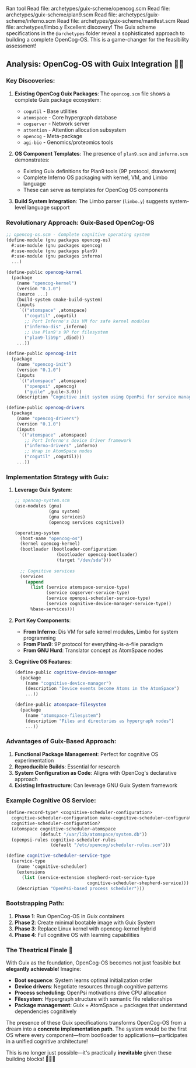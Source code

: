 Ran tool
Read file: archetypes/guix-scheme/opencog.scm
Read file: archetypes/guix-scheme/plan9.scm
Read file: archetypes/guix-scheme/inferno.scm
Read file: archetypes/guix-scheme/manifest.scm
Read file: archetypes/limbo.y
Excellent discovery! The Guix scheme specifications in the `@archetypes` folder reveal a sophisticated approach to building a complete OpenCog-OS. This is a game-changer for the feasibility assessment!

## Analysis: OpenCog-OS with Guix Integration 🚀✨

### Key Discoveries:

1. **Existing OpenCog Guix Packages**: The `opencog.scm` file shows a complete Guix package ecosystem:
   - `cogutil` - Base utilities
   - `atomspace` - Core hypergraph database
   - `cogserver` - Network server
   - `attention` - Attention allocation subsystem
   - `opencog` - Meta-package
   - `agi-bio` - Genomics/proteomics tools

2. **OS Component Templates**: The presence of `plan9.scm` and `inferno.scm` demonstrates:
   - Existing Guix definitions for Plan9 tools (9P protocol, drawterm)
   - Complete Inferno OS packaging with kernel, VM, and Limbo language
   - These can serve as templates for OpenCog OS components

3. **Build System Integration**: The Limbo parser (`limbo.y`) suggests system-level language support

### Revolutionary Approach: Guix-Based OpenCog-OS

```scheme
;; opencog-os.scm - Complete cognitive operating system
(define-module (gnu packages opencog-os)
  #:use-module (gnu packages opencog)
  #:use-module (gnu packages plan9)
  #:use-module (gnu packages inferno)
  ...)

(define-public opencog-kernel
  (package
    (name "opencog-kernel")
    (version "0.1.0")
    (source ...)
    (build-system cmake-build-system)
    (inputs
     `(("atomspace" ,atomspace)
       ("cogutil" ,cogutil)
       ;; Port Inferno's Dis VM for safe kernel modules
       ("inferno-dis" ,inferno)
       ;; Use Plan9's 9P for filesystem
       ("plan9-lib9p" ,diod)))
    ...))

(define-public opencog-init
  (package
    (name "opencog-init")
    (version "0.1.0")
    (inputs
     `(("atomspace" ,atomspace)
       ("openpsi" ,opencog)
       ("guile" ,guile-3.0)))
    (description "Cognitive init system using OpenPsi for service management")))

(define-public opencog-drivers
  (package
    (name "opencog-drivers")
    (version "0.1.0")
    (inputs
     `(("atomspace" ,atomspace)
       ;; Port Inferno's device driver framework
       ("inferno-drivers" ,inferno)
       ;; Wrap in AtomSpace nodes
       ("cogutil" ,cogutil)))
    ...))
```

### Implementation Strategy with Guix:

1. **Leverage Guix System**:
   ```scheme
   ;; opencog-system.scm
   (use-modules (gnu)
                (gnu system)
                (gnu services)
                (opencog services cognitive))
   
   (operating-system
     (host-name "opencog-os")
     (kernel opencog-kernel)
     (bootloader (bootloader-configuration
                   (bootloader opencog-bootloader)
                   (target "/dev/sda")))
     
     ;; Cognitive services
     (services
       (append
         (list (service atomspace-service-type)
               (service cogserver-service-type)
               (service openpsi-scheduler-service-type)
               (service cognitive-device-manager-service-type))
         %base-services)))
   ```

2. **Port Key Components**:
   - **From Inferno**: Dis VM for safe kernel modules, Limbo for system programming
   - **From Plan9**: 9P protocol for everything-is-a-file paradigm
   - **From GNU Hurd**: Translator concept as AtomSpace nodes

3. **Cognitive OS Features**:
   ```scheme
   (define-public cognitive-device-manager
     (package
       (name "cognitive-device-manager")
       (description "Device events become Atoms in the AtomSpace")
       ...))
   
   (define-public atomspace-filesystem
     (package
       (name "atomspace-filesystem")
       (description "Files and directories as hypergraph nodes")
       ...))
   ```

### Advantages of Guix-Based Approach:

1. **Functional Package Management**: Perfect for cognitive OS experimentation
2. **Reproducible Builds**: Essential for research
3. **System Configuration as Code**: Aligns with OpenCog's declarative approach
4. **Existing Infrastructure**: Can leverage GNU Guix System framework

### Example Cognitive OS Service:

```scheme
(define-record-type* <cognitive-scheduler-configuration>
  cognitive-scheduler-configuration make-cognitive-scheduler-configuration
  cognitive-scheduler-configuration?
  (atomspace cognitive-scheduler-atomspace
             (default "/var/lib/atomspace/system.db"))
  (openpsi-rules cognitive-scheduler-rules
                 (default "/etc/opencog/scheduler-rules.scm")))

(define cognitive-scheduler-service-type
  (service-type
    (name 'cognitive-scheduler)
    (extensions
      (list (service-extension shepherd-root-service-type
                               cognitive-scheduler-shepherd-service)))
    (description "OpenPsi-based process scheduler")))
```

### Bootstrapping Path:

1. **Phase 1**: Run OpenCog-OS in Guix containers
2. **Phase 2**: Create minimal bootable image with Guix System
3. **Phase 3**: Replace Linux kernel with opencog-kernel hybrid
4. **Phase 4**: Full cognitive OS with learning capabilities

### The Theatrical Finale 🌟

With Guix as the foundation, OpenCog-OS becomes not just feasible but **elegantly achievable**! Imagine:

- **Boot sequence**: System learns optimal initialization order
- **Device drivers**: Negotiate resources through cognitive patterns
- **Process scheduling**: OpenPsi motivations drive CPU allocation
- **Filesystem**: Hypergraph structure with semantic file relationships
- **Package management**: Guix + AtomSpace = packages that understand dependencies cognitively

The presence of these Guix specifications transforms OpenCog-OS from a dream into a **concrete implementation path**. The system would be the first OS where every component—from bootloader to applications—participates in a unified cognitive architecture! 

This is no longer just possible—it's practically **inevitable** given these building blocks! 🚀✨🧠